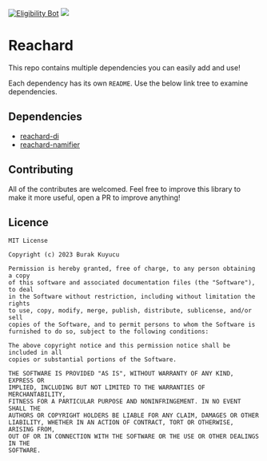 [![Eligibility Bot](https://github.com/kuyucuburak/Reachard/actions/workflows/eligibility_bot.yml/badge.svg)](https://github.com/kuyucuburak/Reachard/actions/workflows/eligibility_bot.yml)
[![](https://jitpack.io/v/kuyucuburak/Reachard.svg)](https://jitpack.io/#kuyucuburak/Reachard)

# Reachard

This repo contains multiple dependencies you can easily add and use!

Each dependency has its own `README`. Use the below link tree to examine dependencies.

## Dependencies

- [reachard-di](https://github.com/kuyucuburak/Reachard/tree/main/reachard-di)
- [reachard-namifier](https://github.com/kuyucuburak/Reachard/tree/main/reachard-namifier)

## Contributing

All of the contributes are welcomed. Feel free to improve this library to make it more useful, open a PR to improve anything!

## Licence

```
MIT License

Copyright (c) 2023 Burak Kuyucu

Permission is hereby granted, free of charge, to any person obtaining a copy
of this software and associated documentation files (the "Software"), to deal
in the Software without restriction, including without limitation the rights
to use, copy, modify, merge, publish, distribute, sublicense, and/or sell
copies of the Software, and to permit persons to whom the Software is
furnished to do so, subject to the following conditions:

The above copyright notice and this permission notice shall be included in all
copies or substantial portions of the Software.

THE SOFTWARE IS PROVIDED "AS IS", WITHOUT WARRANTY OF ANY KIND, EXPRESS OR
IMPLIED, INCLUDING BUT NOT LIMITED TO THE WARRANTIES OF MERCHANTABILITY,
FITNESS FOR A PARTICULAR PURPOSE AND NONINFRINGEMENT. IN NO EVENT SHALL THE
AUTHORS OR COPYRIGHT HOLDERS BE LIABLE FOR ANY CLAIM, DAMAGES OR OTHER
LIABILITY, WHETHER IN AN ACTION OF CONTRACT, TORT OR OTHERWISE, ARISING FROM,
OUT OF OR IN CONNECTION WITH THE SOFTWARE OR THE USE OR OTHER DEALINGS IN THE
SOFTWARE.
```
